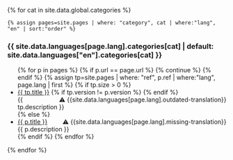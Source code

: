 {% for cat in site.data.global.categories %}

    {% assign pages=site.pages | where: "category", cat | where:"lang", "en" | sort:"order" %}

### {{ site.data.languages[page.lang].categories[cat] | default: site.data.languages["en"].categories[cat] }}

<ul>
    {% for p in pages %}
        {% if p.url == page.url %}
            {% continue %}
        {% endif %}
        {% assign tp=site.pages | where: "ref", p.ref | where:"lang", page.lang | first %}
        {% if tp.size > 0 %}
            <li>
                <a href="{{ tp.url | relative_url }}">{{ tp.title }}</a>
                {% if tp.version != p.version %}
                <span style="float:right">⚠️ {{site.data.languages[page.lang].outdated-translation}}</span>
                {% endif %}
                <br/>
                {{ tp.description }}
            </li>
        {% else %}
            <li class="missing_translation">
                <a href="{{ p.url | relative_url }}">{{ p.title }}</a>
                <span style="float:right">⚠️ {{site.data.languages[page.lang].missing-translation}}</span>
                <br/>
                {{ p.description }}
            </li>
        {% endif %}
    {% endfor %}
</ul>

{% endfor %}
